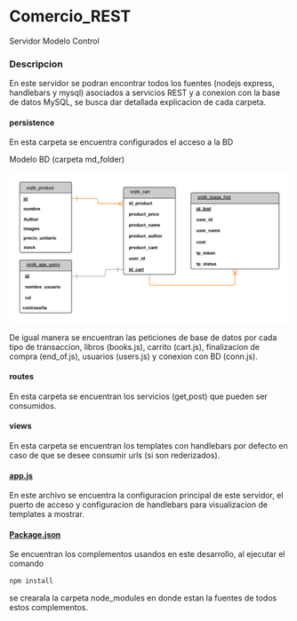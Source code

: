 # Comercio_REST
Servidor Modelo Control

### Descripcion

En este servidor se podran encontrar todos los fuentes (nodejs express, handlebars y mysql) asociados a servicios REST y a conexion con la base de datos MySQL, se busca dar detallada explicacion de cada carpeta.

#### persistence

En esta carpeta se encuentra configurados el acceso a la BD

Modelo BD (carpeta md_folder)

![alt text](md_folder/snj_tpaga.png)

De igual manera se encuentran las peticiones de base de datos por cada tipo de transaccion, libros (books.js), carrito (cart.js), finalizacion de compra (end_of.js), usuarios (users.js) y conexion con BD (conn.js).

#### routes

En esta carpeta se encuentran los servicios (get,post) que pueden ser consumidos.

#### views

En esta carpeta se encuentran los templates con handlebars por defecto en caso de que se desee consumir urls (si son rederizados).

#### [app.js](https://github.com/carlosjara/Comercio_REST/blob/master/app.js)

En este archivo se encuentra la configuracion principal de este servidor, el puerto de acceso y configuracion de handlebars para visualizacion de templates a mostrar.


#### [Package.json](https://github.com/carlosjara/Comercio_REST/blob/master/package.json)

Se encuentran los complementos usandos en este desarrollo, al ejecutar el comando
```html
npm install
```
se crearala la carpeta node_modules en donde estan la fuentes de todos estos complementos.